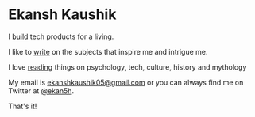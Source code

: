 # Ekansh Kaushik
I [build](/about) tech products for a living.

I like to [write](/blog) on the subjects that inspire me and intrigue me.

I love [reading](/readlist) things on psychology, tech, culture, history and mythology

My email is [ekanshkaushik05@gmail.com](mailto:ekanshkaushik05@gmail.com) or you can always find me on Twitter at [@ekan5h](https://twitter.com/ekan5h).

That's it!
